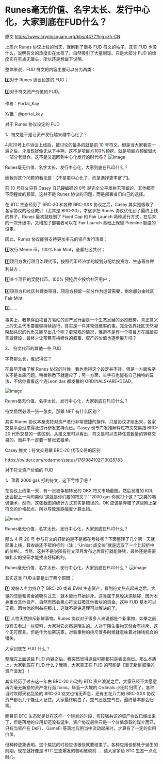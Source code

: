 # Runes毫无价值、名字太长、发行中心化，大家到底在FUD什么？

原文 https://www.cryptosquare.org/bbs/4477?lng=zh-CN

上周六 Runes 协议上线的当天，就刷到了很多 FUD 符文的帖子。其实 FUD 也没什么，说明符文的热度实在太高了，自然吸引了大量眼球。只是大部分 FUD 的维度实在有点无厘头，所以还是想做下说明。


整体来说，FUD 符文的内容主要可以分为两类：

1️⃣对于 Runes 协议设定的 FUD；

2️⃣对于符文资产价值的 FUD。

作者：Portal_Kay

X/推：@portal_kay

对于 Runes 协议设定的 FUD

1、符文是不是让资产发行越来越中心化了？

4月20号上午协议上线后，被讨论的最多的就是前 10 号符文。但是当大家看完一遍之后，才发现好像无从下手啊，这不是项目方100%预挖，就是项目方预留很大一部分老鼠仓。这不是又退回到中心化发行的时代吗？
![image](https://github.com/roomyweb3/web3explore/assets/165030655/64e6c690-1eae-49bf-9984-450c1890cc25)


Runes毫无价值、名字太长、发行中心化，大家到底在FUD什么？

而我对这个问题的看法是：【不是更中心化了，而是选择更丰富了】。

前 10 号符文只有 Casey 自己硬编码的 0号 是完全公平发射无预留的，其他都有不同程度的预留。这并不是 Runes 协议的问题，而是部署者们自己的选择。

在 BTC 生态经历了 BRC-20 和各种 BRC-XXX 协议之后，Casey 其实是吸取了各家协议的经验教训（尤其是 BRC-20），才逐步把 Runes 协议优化到了最终上线的样子。Runes 最初就规划了 Fixed Cap 和 Fair Launch 两种发行方式，在后来的一次升级中，又增加了部署者可以在 Fair Launch 基础上保留 Premine 额度的设定。

因此，Runes 协议能够支持更加多元的资产发行场景：

1️⃣发行 Meme 币，100% Fair Mint，全看社区共识；

2️⃣项目方发行项目治理代币，按照代币经济学的规划分配给投资方、生态等各种利益方；

3️⃣某个项目的奖励代币，100% 预挖后空投给社区用户；

4️⃣项目方和社区共建类项目，项目方预留一部分作为运营需要，剩余部分由社区 Fair Mint

5️⃣……

事实上，我觉得由项目方驱动的资产发行会是一个生态发展的必然趋势。真正意义上的无主代币要能够持续运行，其实是一件非常低概率的事。完全依靠社区天然凝聚起共识的代币又能举出几个呢？更常规的情况，难道不是有一个项目方在踏踏实实做建设，最终才让项目有持续性的叙事、资产的价值也逐步攀升吗？

2、 符文代币的其他一些 FUD

字符那么长，谁记得住？

在最早开始了解 Runes 协议的时候，我也觉得这个设定并不好。但是一方面名字长不是本质问题，稍微熟悉下就适应了；另一方面，长字符也能有自己独特的玩法，不信你看看这个连Leonidas 都发推的 ORDINALS•ARE•DEAD。

![image](https://github.com/roomyweb3/web3explore/assets/165030655/81667b6f-09f8-4343-83a5-9a894b8fcb2f)

Runes毫无价值、名字太长、发行中心化，大家到底在FUD什么？

符文居然必须一张一张卖，那跟 NFT 有什么区别？

其实 Runes 协议本身支持对资产进行非常便捷的操作，只是协议才刚出来，各家交易平台没来得及进行研发支持而已。Casey 也专门发推解释过符文交易跟 BRC-20 代币交易的一些区别。从推文里可以看出，符文是可以支持任意数量的转移交易的，而并不一定要一整张去挂单。

Casey 推文：符文交易跟 BRC-20 代币交易的区别

https://twitter.com/rodarmor/status/1781984102713028783

对于符文资产价值的 FUD

1、顶着 2000 gas 打的符文，这下亏惨了吧？

在协议上线第一天，有一张被争相转发的 OKX 符文市场截图。然后发推的 KOL 还会配上一两句类似“这就是你们要的符文？”“2000 gas 你就打个这？”之类的嘲讽话术。然而，这张截图的统计方式其实是错误的。OK 应该是弄错了这些刚上架符文的价格起点，所以导致涨跌幅度计算出错。

![image](https://github.com/roomyweb3/web3explore/assets/165030655/1be85f8f-22d3-4317-858c-9653f0de5d39)

Runes毫无价值、名字太长、发行中心化，大家到底在FUD什么？

那么 4 月 20 号 参与符文的打新的是不是都在亏钱呢？下面整理了几个第一天就部署上线，且收益还不错的标的（注：“Unisat 成交价”就是选取了一个比较折中的价格）。当然，这并不是说所有符文项目发布之后盲打就能赚钱，最终还是需要做扎实的投研才能找出好标的的。

Runes毫无价值、名字太长、发行中心化，大家到底在FUD什么？
![image](https://github.com/roomyweb3/web3explore/assets/165030655/77ce1dba-1400-46a8-b93b-c84fb5d04363)


其实这类 FUD主要是出于两个原因：

1️⃣ 发帖人主力持仓了 BRC-20 或者 EVM 生态资产，看到符文热点起来之后，大量的流量和资金被吸引过去，就本能地开始排斥。这类属于屁股决定脑袋，因为本身重仓其他资产，自然而然会担心符文虹吸其他板块的资金。这种 FUD 基本可以无视，因为他的利益在那儿，这就不是讲道理可以解决的了。

2️⃣ 人性天然排斥新鲜事物。Runes 协议对于很多人来说都是个新事物，如果之前没有去看过一些资料，大家对它必然是陌生的。人对于陌生事物天然会有排斥，这个无可厚非。但是作为加密玩家，对新事物的排斥很多时候就意味着对赚钱机会的错失。

大家到底在 FUD 什么？

整理完上面这些 FUD 内容之后，我突然觉得这些可能都只是表面而已。那么本质上，大家到底在 FUD 什么？我猜，大家真正在 FUD 的可能是【毫无新鲜叙事的资产滥发】！

其实经历了过去这一年由 BRC-20 带动的 BTC 资产浪潮之后，大家已经不太愿意再为毫无新意的资产发行而 fomo。毕竟一大堆的 Ordinals 小图片归零了，各种当时吹得天花乱坠的 BRC-20 铭文也悄无声息，还有五花八门的 BRC-XXX 协议资产都没几个能让人记住。大家最终明白了，空气还是空气在，最终基本都会归零。

而目前 BTC 生态就是处在这样一个尴尬的时段，有较强共识的资产协议已经出来了，但是落地的应用却还没有诞生。资产协议最终只是一个价值承载的媒介而已，只有当资产在 DeFi 、GameFi 等落地应用当中流动起来时，才算有了一定的实用价值。

但种种迹象表明，这个尴尬的时段应该很快就要结束了。各种应用也都处于诞生的前期，现在就好像是 BTC 生态爆发的黎明破晓前……请大家多给 BTC 生态一点点耐心。
